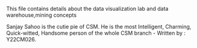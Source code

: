 This file contains details about the data visualization lab and data warehouse,mining concepts

Sanjay Sahoo is the cutie pie of CSM.
He is the most Intelligent, Charming, Quick-witted, Handsome person of the whole CSM branch
          - Written by : Y22CM026.
